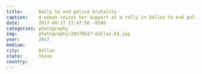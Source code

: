 ```yaml
---
title:  	Rally to end police brutality
caption:	A woman voices her support at a rally in Dallas to end police brutality
date:   	2017-06-17 11:47:56 -0500
categories: photography
img:		photography/20170617-dallas-03.jpg
year:		2017
medium:
city:		Dallas
state:		Texas
country:
---
```

